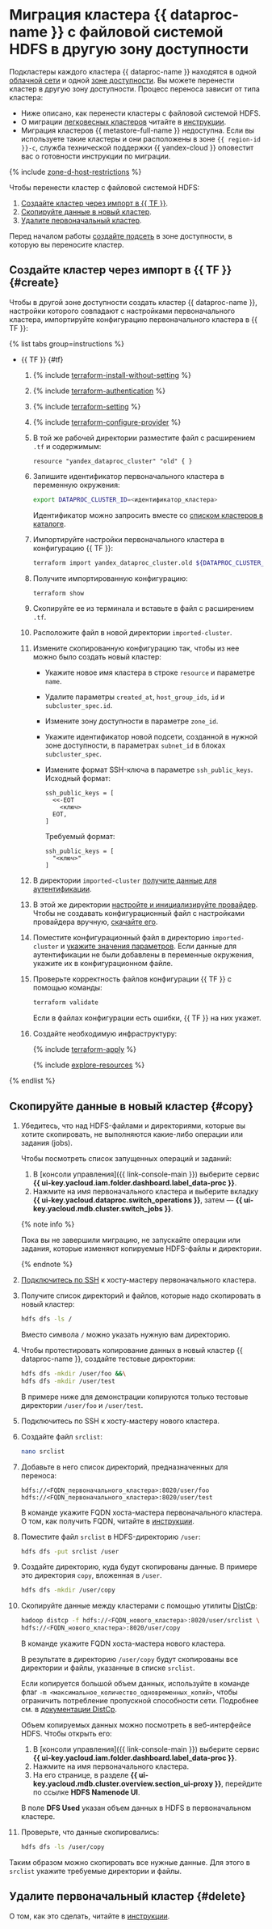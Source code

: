 # Миграция кластера {{ dataproc-name }} с файловой системой HDFS в другую зону доступности


Подкластеры каждого кластера {{ dataproc-name }} находятся в одной [облачной сети](../../../vpc/concepts/network.md#network) и одной [зоне доступности](../../../overview/concepts/geo-scope.md). Вы можете перенести кластер в другую зону доступности. Процесс переноса зависит от типа кластера:

* Ниже описано, как перенести кластеры с файловой системой HDFS.
* О миграции [легковесных кластеров](../../../data-proc/concepts/index.md#light-weight-clusters) читайте в [инструкции](../../../data-proc/operations/migration-to-an-availability-zone.md).
* Миграция кластеров {{ metastore-full-name }} недоступна. Если вы используете такие кластеры и они расположены в зоне `{{ region-id }}-c`, служба технической поддержки {{ yandex-cloud }} оповестит вас о готовности инструкции по миграции.

{% include [zone-d-host-restrictions](../../../_includes/mdb/ru-central1-d-broadwell.md) %}

Чтобы перенести кластер с файловой системой HDFS:

1. [Создайте кластер через импорт в {{ TF }}](#create).
1. [Скопируйте данные в новый кластер](#copy).
1. [Удалите первоначальный кластер](#delete).

Перед началом работы [создайте подсеть](../../../vpc/operations/subnet-create.md) в зоне доступности, в которую вы переносите кластер.

## Создайте кластер через импорт в {{ TF }} {#create}

Чтобы в другой зоне доступности создать кластер {{ dataproc-name }}, настройки которого совпадают с настройками первоначального кластера, импортируйте конфигурацию первоначального кластера в {{ TF }}:

{% list tabs group=instructions %}

* {{ TF }} {#tf}

   1. {% include [terraform-install-without-setting](../../../_includes/mdb/terraform/install-without-setting.md) %}
   1. {% include [terraform-authentication](../../../_includes/mdb/terraform/authentication.md) %}
   1. {% include [terraform-setting](../../../_includes/mdb/terraform/setting.md) %}
   1. {% include [terraform-configure-provider](../../../_includes/mdb/terraform/configure-provider.md) %}
   1. В той же рабочей директории разместите файл с расширением `.tf` и содержимым:

      ```hcl
      resource "yandex_dataproc_cluster" "old" { }
      ```

   1. Запишите идентификатор первоначального кластера в переменную окружения:

      ```bash
      export DATAPROC_CLUSTER_ID=<идентификатор_кластера>
      ```

      Идентификатор можно запросить вместе со [списком кластеров в каталоге](../../../data-proc/operations/cluster-list.md#list).

   1. Импортируйте настройки первоначального кластера в конфигурацию {{ TF }}:

      ```bash
      terraform import yandex_dataproc_cluster.old ${DATAPROC_CLUSTER_ID}
      ```

   1. Получите импортированную конфигурацию:

      ```bash
      terraform show
      ```

   1. Скопируйте ее из терминала и вставьте в файл с расширением `.tf`.
   1. Расположите файл в новой директории `imported-cluster`.
   1. Измените скопированную конфигурацию так, чтобы из нее можно было создать новый кластер:

      * Укажите новое имя кластера в строке `resource` и параметре `name`.
      * Удалите параметры `created_at`, `host_group_ids`, `id` и `subcluster_spec.id`.
      * Измените зону доступности в параметре `zone_id`.
      * Укажите идентификатор новой подсети, созданной в нужной зоне доступности, в параметрах `subnet_id` в блоках `subcluster_spec`.
      * Измените формат SSH-ключа в параметре `ssh_public_keys`. Исходный формат:

         ```hcl
         ssh_public_keys = [
           <<-EOT
             <ключ>
           EOT,
         ]
         ```

         Требуемый формат:

         ```hcl
         ssh_public_keys = [
           "<ключ>"
         ]
         ```

   1. В директории `imported-cluster` [получите данные для аутентификации](../../../tutorials/infrastructure-management/terraform-quickstart.md#get-credentials).
   1. В этой же директории [настройте и инициализируйте провайдер](../../../tutorials/infrastructure-management/terraform-quickstart.md#configure-provider). Чтобы не создавать конфигурационный файл с настройками провайдера вручную, [скачайте его](https://github.com/yandex-cloud/examples/tree/master/tutorials/terraform/provider.tf).
   1. Поместите конфигурационный файл в директорию `imported-cluster` и [укажите значения параметров](../../../tutorials/infrastructure-management/terraform-quickstart.md#configure-provider). Если данные для аутентификации не были добавлены в переменные окружения, укажите их в конфигурационном файле.
   1. Проверьте корректность файлов конфигурации {{ TF }} с помощью команды:

      ```bash
      terraform validate
      ```

      Если в файлах конфигурации есть ошибки, {{ TF }} на них укажет.

   1. Создайте необходимую инфраструктуру:

      {% include [terraform-apply](../../../_includes/mdb/terraform/apply.md) %}

      {% include [explore-resources](../../../_includes/mdb/terraform/explore-resources.md) %}

{% endlist %}

## Скопируйте данные в новый кластер {#copy}

1. Убедитесь, что над HDFS-файлами и директориями, которые вы хотите скопировать, не выполняются какие-либо операции или задания (jobs).

   Чтобы посмотреть список запущенных операций и заданий:

   1. В [консоли управления]({{ link-console-main }}) выберите сервис **{{ ui-key.yacloud.iam.folder.dashboard.label_data-proc }}**.
   1. Нажмите на имя первоначального кластера и выберите вкладку **{{ ui-key.yacloud.dataproc.switch_operations }}**, затем — **{{ ui-key.yacloud.mdb.cluster.switch_jobs }}**.

   {% note info %}

   Пока вы не завершили миграцию, не запускайте операции или задания, которые изменяют копируемые HDFS-файлы и директории.

   {% endnote %}

1. [Подключитесь по SSH](../../../data-proc/operations/connect.md#data-proc-ssh) к хосту-мастеру первоначального кластера.
1. Получите список директорий и файлов, которые надо скопировать в новый кластер:

   ```bash
   hdfs dfs -ls /
   ```

   Вместо символа `/` можно указать нужную вам директорию.

1. Чтобы протестировать копирование данных в новый кластер {{ dataproc-name }}, создайте тестовые директории:

   ```bash
   hdfs dfs -mkdir /user/foo &&\
   hdfs dfs -mkdir /user/test
   ```

   В примере ниже для демонстрации копируются только тестовые директории `/user/foo` и `/user/test`.

1. Подключитесь по SSH к хосту-мастеру нового кластера.
1. Создайте файл `srclist`:

   ```bash
   nano srclist
   ```

1. Добавьте в него список директорий, предназначенных для переноса:

   ```text
   hdfs://<FQDN_первоначального_кластера>:8020/user/foo
   hdfs://<FQDN_первоначального_кластера>:8020/user/test
   ```

   В команде укажите FQDN хоста-мастера первоначального кластера. О том, как получить FQDN, читайте в [инструкции](../../../data-proc/operations/connect.md#fqdn).

1. Поместите файл `srclist` в HDFS-директорию `/user`:

   ```bash
   hdfs dfs -put srclist /user
   ```

1. Создайте директорию, куда будут скопированы данные. В примере это директория `copy`, вложенная в `/user`.

   ```bash
   hdfs dfs -mkdir /user/copy
   ```

1. Скопируйте данные между кластерами с помощью утилиты [DistCp](https://hadoop.apache.org/docs/current/hadoop-distcp/DistCp.html):

   ```bash
   hadoop distcp -f hdfs://<FQDN_нового_кластера>:8020/user/srclist \
   hdfs://<FQDN_нового_кластера>:8020/user/copy
   ```

   В команде укажите FQDN хоста-мастера нового кластера.

   В результате в директорию `/user/copy` будут скопированы все директории и файлы, указанные в списке `srclist`.

   Если копируется большой объем данных, используйте в команде флаг `-m <максимальное_количество_одновременных_копий>`, чтобы ограничить потребление пропускной способности сети. Подробнее см. в [документации DistCp](https://hadoop.apache.org/docs/r3.2.2/hadoop-distcp/DistCp.html#Command_Line_Options).

   Объем копируемых данных можно посмотреть в веб-интерфейсе HDFS. Чтобы открыть его:

   1. В [консоли управления]({{ link-console-main }}) выберите сервис **{{ ui-key.yacloud.iam.folder.dashboard.label_data-proc }}**.
   1. Нажмите на имя первоначального кластера.
   1. На его странице, в разделе **{{ ui-key.yacloud.mdb.cluster.overview.section_ui-proxy }}**, перейдите по ссылке **HDFS Namenode UI**.

   В поле **DFS Used** указан объем данных в HDFS в первоначальном кластере.

1. Проверьте, что данные скопировались:

   ```bash
   hdfs dfs -ls /user/copy
   ```

Таким образом можно скопировать все нужные данные. Для этого в `srclist` укажите требуемые директории и файлы.

## Удалите первоначальный кластер {#delete}

О том, как это сделать, читайте в [инструкции](../../../data-proc/operations/cluster-delete.md).
